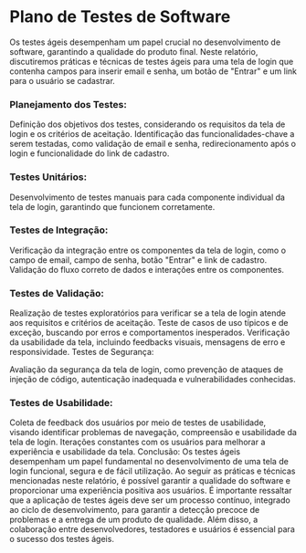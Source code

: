 # Plano de Testes de Software

Os testes ágeis desempenham um papel crucial no desenvolvimento de software, garantindo a qualidade do produto final. Neste relatório, discutiremos práticas e técnicas de testes ágeis para uma tela de login que contenha campos para inserir email e senha, um botão de "Entrar" e um link para o usuário se cadastrar.

### Planejamento dos Testes:

Definição dos objetivos dos testes, considerando os requisitos da tela de login e os critérios de aceitação.
Identificação das funcionalidades-chave a serem testadas, como validação de email e senha, redirecionamento após o login e funcionalidade do link de cadastro.

### Testes Unitários:

Desenvolvimento de testes manuais para cada componente individual da tela de login, garantindo que funcionem corretamente.

### Testes de Integração:

Verificação da integração entre os componentes da tela de login, como o campo de email, campo de senha, botão "Entrar" e link de cadastro.
Validação do fluxo correto de dados e interações entre os componentes.

### Testes de Validação:

Realização de testes exploratórios para verificar se a tela de login atende aos requisitos e critérios de aceitação.
Teste de casos de uso típicos e de exceção, buscando por erros e comportamentos inesperados.
Verificação da usabilidade da tela, incluindo feedbacks visuais, mensagens de erro e responsividade.
Testes de Segurança:

Avaliação da segurança da tela de login, como prevenção de ataques de injeção de código, autenticação inadequada e vulnerabilidades conhecidas.

### Testes de Usabilidade:

Coleta de feedback dos usuários por meio de testes de usabilidade, visando identificar problemas de navegação, compreensão e usabilidade da tela de login.
Iterações constantes com os usuários para melhorar a experiência e usabilidade da tela.
Conclusão:
Os testes ágeis desempenham um papel fundamental no desenvolvimento de uma tela de login funcional, segura e de fácil utilização. Ao seguir as práticas e técnicas mencionadas neste relatório, é possível garantir a qualidade do software e proporcionar uma experiência positiva aos usuários. É importante ressaltar que a aplicação de testes ágeis deve ser um processo contínuo, integrado ao ciclo de desenvolvimento, para garantir a detecção precoce de problemas e a entrega de um produto de qualidade. Além disso, a colaboração entre desenvolvedores, testadores e usuários é essencial para o sucesso dos testes ágeis.



